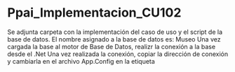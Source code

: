 # Ppai_Implementacion_CU102

Se adjunta carpeta con la implementación del caso de uso y el script de la base de datos.
El nombre asignado a la base de datos es: Museo
Una vez cargada la base al motor de Base de Datos, realizr la conexión a la base desde el .Net
Una vez realizada la conexión, copiar la dirección de conexión y cambiarla en 
el archivo App.Config en la etiqueta <AppSettings>
